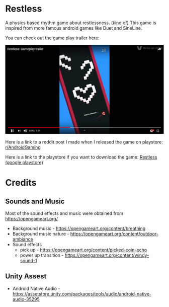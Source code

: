 # Restless
A physics based rhythm game about restlessness. (kind of)
This game is inspired from more famous android games like Duet and SineLine.

You can check out the game play trailer here: 

[![RESTLESS gameplay trailer](./GamePlaySS.png)](https://www.youtube.com/watch?v=pcHUwFqPe1A&t)

Here is a link to a reddit post I made when I released the game on playstore:
[r/AndroidGaming](https://www.reddit.com/r/AndroidGaming/comments/c6yfk1/dev_restless_i_developed_this_game_as_a_hobby/)

Here is a link to the playstore if you want to download the game:
[Restless (google playstore)](https://play.google.com/store/apps/details?id=com.HardikPrajapati.Restless)

# Credits

## Sounds and Music

Most of the sound effects and music were obtained from https://opengameart.org/

- Background music - https://opengameart.org/content/breathing
- Background music nature - https://opengameart.org/content/outdoor-ambiance
- Sound effects
  - pick up - https://opengameart.org/content/picked-coin-echo
  - power up transition - https://opengameart.org/content/windy-sound-1

## Unity Assest

- Android Native Audio - https://assetstore.unity.com/packages/tools/audio/android-native-audio-35295
